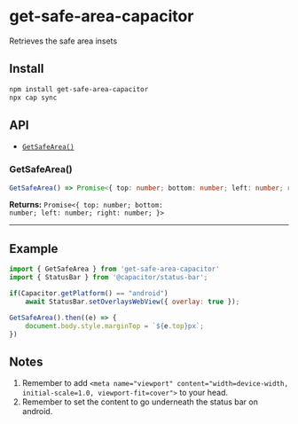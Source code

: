 # get-safe-area-capacitor

Retrieves the safe area insets

## Install

```bash
npm install get-safe-area-capacitor
npx cap sync
```

## API

<docgen-index>

* [`GetSafeArea()`](#getsafearea)

</docgen-index>

<docgen-api>
<!--Update the source file JSDoc comments and rerun docgen to update the docs below-->

### GetSafeArea()

```typescript
GetSafeArea() => Promise<{ top: number; bottom: number; left: number; right: number; }>
```

**Returns:** <code>Promise&lt;{ top: number; bottom: number; left: number; right: number; }&gt;</code>

--------------------

</docgen-api>

## Example
```javascript
import { GetSafeArea } from 'get-safe-area-capacitor'
import { StatusBar } from '@capacitor/status-bar';

if(Capacitor.getPlatform() == "android")
    await StatusBar.setOverlaysWebView({ overlay: true });

GetSafeArea().then((e) => {
    document.body.style.marginTop = `${e.top}px`; 
})
```
## Notes
1. Remember to add `<meta name="viewport" content="width=device-width, initial-scale=1.0, viewport-fit=cover">` to your head.
1. Remember to set the content to go underneath the status bar on android.
